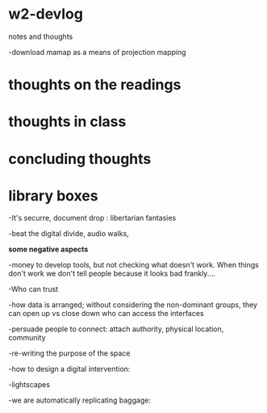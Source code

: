 # w2-devlog
notes and thoughts

-download mamap as a means of projection mapping

# thoughts on the readings

# thoughts in class

# concluding thoughts

# library boxes

-It's securre, document drop : libertarian fantasies

-beat the digital divide, audio walks, 

**some negative aspects**

-money to develop tools, but not checking what doesn't work. When things don't work we don't tell people because it looks bad frankly....

-Who can trust

-how data is arranged; without considering the non-dominant groups, they can open up vs close down who can access the interfaces

-persuade people to connect: attach authority, physical location, community 

-re-writing the purpose of the space

-how to design a digital intervention:

-lightscapes

-we are automatically replicating baggage: 
